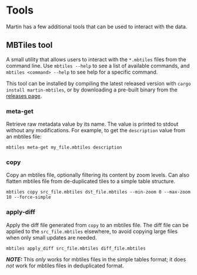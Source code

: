 # Tools

Martin has a few additional tools that can be used to interact with the data.

## MBTiles tool
A small utility that allows users to interact with the `*.mbtiles` files from the command line. Use `mbtiles --help` to see a list of available commands, and `mbtiles <command> --help` to see help for a specific command.

This tool can be installed by compiling the latest released version with `cargo install martin-mbtiles`, or by downloading a pre-built binary from the [releases page](https://github.com/maplibre/martin/releases/latest).

### meta-get
Retrieve raw metadata value by its name. The value is printed to stdout without any modifications.  For example, to get the `description` value from an mbtiles file:

```shell
mbtiles meta-get my_file.mbtiles description
```

### copy
Copy an mbtiles file, optionally filtering its content by zoom levels. Can also flatten mbtiles file from de-duplicated tiles to a simple table structure.

```shell
mbtiles copy src_file.mbtiles dst_file.mbtiles --min-zoom 0 --max-zoom 10 --force-simple
```

### apply-diff
Apply the diff file generated from `copy` to an mbtiles file. The diff file can be applied to the `src_file.mbtiles` elsewhere, to avoid copying large files when only small updates are needed.
```shell
mbtiles apply_diff src_file.mbtiles diff_file.mbtiles
```
  **_NOTE:_** This _only_ works for mbtiles files in the simple tables format; it does _not_ work for mbtiles files in deduplicated format.
